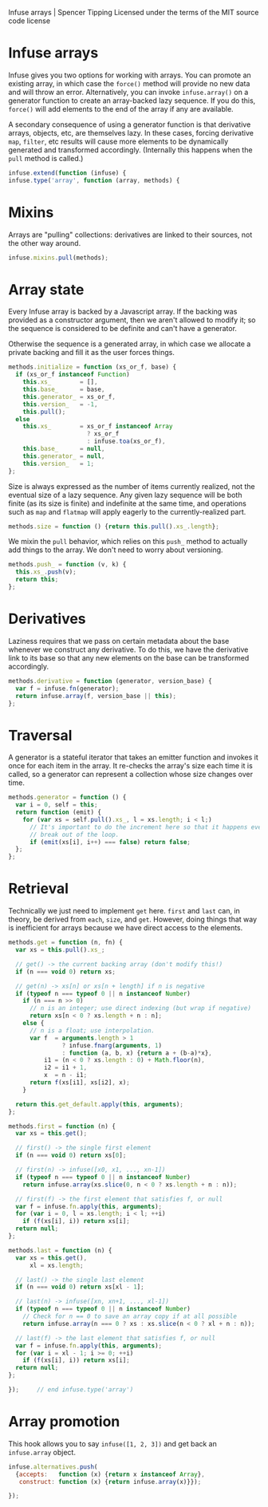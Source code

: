 Infuse arrays | Spencer Tipping
Licensed under the terms of the MIT source code license

# Infuse arrays

Infuse gives you two options for working with arrays. You can promote an
existing array, in which case the `force()` method will provide no new data and
will throw an error. Alternatively, you can invoke `infuse.array()` on a
generator function to create an array-backed lazy sequence. If you do this,
`force()` will add elements to the end of the array if any are available.

A secondary consequence of using a generator function is that derivative
arrays, objects, etc, are themselves lazy. In these cases, forcing derivative
`map`, `filter`, etc results will cause more elements to be dynamically
generated and transformed accordingly. (Internally this happens when the `pull`
method is called.)

```js
infuse.extend(function (infuse) {
infuse.type('array', function (array, methods) {
```

# Mixins

Arrays are "pulling" collections: derivatives are linked to their sources, not
the other way around.

```js
infuse.mixins.pull(methods);
```

# Array state

Every Infuse array is backed by a Javascript array. If the backing was provided
as a constructor argument, then we aren't allowed to modify it; so the sequence
is considered to be definite and can't have a generator.

Otherwise the sequence is a generated array, in which case we allocate a
private backing and fill it as the user forces things.

```js
methods.initialize = function (xs_or_f, base) {
  if (xs_or_f instanceof Function)
    this.xs_        = [],
    this.base_      = base,
    this.generator_ = xs_or_f,
    this.version_   = -1,
    this.pull();
  else
    this.xs_        = xs_or_f instanceof Array
                      ? xs_or_f
                      : infuse.toa(xs_or_f),
    this.base_      = null,
    this.generator_ = null,
    this.version_   = 1;
};
```

Size is always expressed as the number of items currently realized, not the
eventual size of a lazy sequence. Any given lazy sequence will be both finite
(as its size is finite) and indefinite at the same time, and operations such as
`map` and `flatmap` will apply eagerly to the currently-realized part.

```js
methods.size = function () {return this.pull().xs_.length};
```

We mixin the `pull` behavior, which relies on this `push_` method to actually
add things to the array. We don't need to worry about versioning.

```js
methods.push_ = function (v, k) {
  this.xs_.push(v);
  return this;
};
```

# Derivatives

Laziness requires that we pass on certain metadata about the base whenever we
construct any derivative. To do this, we have the derivative link to its base
so that any new elements on the base can be transformed accordingly.

```js
methods.derivative = function (generator, version_base) {
  var f = infuse.fn(generator);
  return infuse.array(f, version_base || this);
};
```

# Traversal

A generator is a stateful iterator that takes an emitter function and invokes
it once for each item in the array. It re-checks the array's size each time it
is called, so a generator can represent a collection whose size changes over
time.

```js
methods.generator = function () {
  var i = 0, self = this;
  return function (emit) {
    for (var xs = self.pull().xs_, l = xs.length; i < l;)
      // It's important to do the increment here so that it happens even if we
      // break out of the loop.
      if (emit(xs[i], i++) === false) return false;
  };
};
```

# Retrieval

Technically we just need to implement `get` here. `first` and `last` can, in
theory, be derived from `each`, `size`, and `get`. However, doing things that
way is inefficient for arrays because we have direct access to the elements.

```js
methods.get = function (n, fn) {
  var xs = this.pull().xs_;
```

```js
  // get() -> the current backing array (don't modify this!)
  if (n === void 0) return xs;
```

```js
  // get(n) -> xs[n] or xs[n + length] if n is negative
  if (typeof n === typeof 0 || n instanceof Number)
    if (n === n >> 0)
      // n is an integer; use direct indexing (but wrap if negative)
      return xs[n < 0 ? xs.length + n : n];
    else {
      // n is a float; use interpolation.
      var f  = arguments.length > 1
               ? infuse.fnarg(arguments, 1)
               : function (a, b, x) {return a + (b-a)*x},
          i1 = (n < 0 ? xs.length : 0) + Math.floor(n),
          i2 = i1 + 1,
          x  = n - i1;
      return f(xs[i1], xs[i2], x);
    }
```

```js
  return this.get_default.apply(this, arguments);
};
```

```js
methods.first = function (n) {
  var xs = this.get();
```

```js
  // first() -> the single first element
  if (n === void 0) return xs[0];
```

```js
  // first(n) -> infuse([x0, x1, ..., xn-1])
  if (typeof n === typeof 0 || n instanceof Number)
    return infuse.array(xs.slice(0, n < 0 ? xs.length + n : n));
```

```js
  // first(f) -> the first element that satisfies f, or null
  var f = infuse.fn.apply(this, arguments);
  for (var i = 0, l = xs.length; i < l; ++i)
    if (f(xs[i], i)) return xs[i];
  return null;
};
```

```js
methods.last = function (n) {
  var xs = this.get(),
      xl = xs.length;
```

```js
  // last() -> the single last element
  if (n === void 0) return xs[xl - 1];
```

```js
  // last(n) -> infuse([xn, xn+1, ..., xl-1])
  if (typeof n === typeof 0 || n instanceof Number)
    // Check for n == 0 to save an array copy if at all possible
    return infuse.array(n === 0 ? xs : xs.slice(n < 0 ? xl + n : n));
```

```js
  // last(f) -> the last element that satisfies f, or null
  var f = infuse.fn.apply(this, arguments);
  for (var i = xl - 1; i >= 0; ++i)
    if (f(xs[i], i)) return xs[i];
  return null;
};
```

```js
});     // end infuse.type('array')
```

# Array promotion

This hook allows you to say `infuse([1, 2, 3])` and get back an `infuse.array`
object.

```js
infuse.alternatives.push(
  {accepts:   function (x) {return x instanceof Array},
   construct: function (x) {return infuse.array(x)}});
```

```js
});

```
